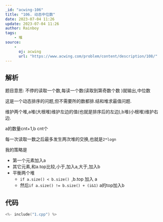 ```yaml
---
_id: "acwing-106"
title: "106. 动态中位数"
date: 2023-07-04 11:26
update: 2023-07-04 11:26
author: Rainboy
tags: 
    - 堆
source: 
    - 
      oj: acwing
      url: "https://www.acwing.com/problem/content/description/108/"
---
```


## 解析

题目意思: 不停的读取一个数,每读一个数(读取到第奇数个数 )就输出,中位数

这是一个动态排序的问题,但不需要所的数都排.结和堆求最值问题.

维护两个堆,a堆(大根堆)维护左边的值(也就是排序后的左边),b堆(小根堆)维护右边.


a的数量cnt+1,b cnt个

每一次读取一数之后最多发生两次堆的交换,也就是`2*logn`


我的策略是

- 第一个元素加入a
- 其它元素,和a.top比较,小于,加入a,大于,加入b
- 平衡两个堆
  - `if a.size() < b.size() `,b.top 加入 a
  - 然后`if a.size() != b.size() + (i&1)` a的top加入b

## 代码

```c
<%- include("1.cpp") %>
```
